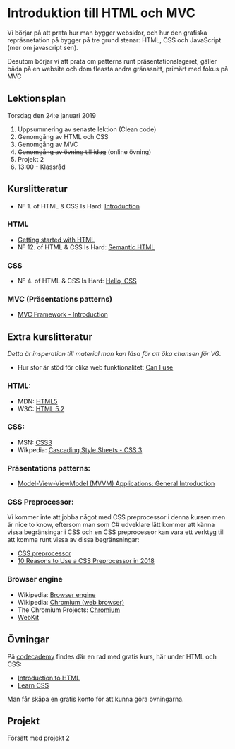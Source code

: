 # Introduktion till HTML och MVC

Vi börjar på att prata hur man bygger websidor, och hur den grafiska repräsnetation på bygger på tre grund stenar: HTML, CSS och JavaScript (mer om javascript sen).

Desutom börjar vi att prata om patterns runt präsentationslageret, gäller båda på en website och dom fleasta andra gränssnitt, primärt med fokus på MVC

## Lektionsplan
Torsdag den 24:e januari 2019
1. Uppsummering av senaste lektion (Clean code)
2. Genomgång av HTML och CSS
3. Genomgång av MVC
4. ~~Genomgång av övning till idag~~ (online övning)
5. Projekt 2
6. 13:00 - Klassråd


## Kurslitteratur

* Nº 1. of HTML & CSS Is Hard: [Introduction](https://internetingishard.com/html-and-css/introduction/)

### HTML
* [Getting started with HTML](https://developer.mozilla.org/en-US/docs/Learn/HTML/Introduction_to_HTML/Getting_started)
* Nº 12. of HTML & CSS Is Hard: [Semantic HTML](https://internetingishard.com/html-and-css/semantic-html/)

### CSS
* Nº 4. of HTML & CSS Is Hard: [Hello, CSS](https://internetingishard.com/html-and-css/hello-css/)

### MVC (Präsentations patterns)
* [MVC Framework - Introduction](https://www.tutorialspoint.com/mvc_framework/mvc_framework_introduction.htm)

## Extra kurslitteratur
*Detta är insperation till material man kan läsa för att öka chansen för VG.*

* Hur stor är stöd för olika web funktionalitet: [Can I use](https://caniuse.com/) 

### HTML:
* MDN: [HTML5](https://developer.mozilla.org/en-US/docs/Web/Guide/HTML/HTML5)
* W3C: [HTML 5.2](https://www.w3.org/TR/html52/)

### CSS:
* MSN: [CSS3](https://developer.mozilla.org/en-US/docs/Web/CSS/CSS3)
* Wikpedia: [Cascading Style Sheets - CSS 3](https://en.wikipedia.org/wiki/Cascading_Style_Sheets#CSS_3)

### Präsentations patterns:
* [Model-View-ViewModel (MVVM) Applications: General Introduction](https://blogs.msdn.microsoft.com/ivo_manolov/2012/03/17/model-view-viewmodel-mvvm-applications-general-introduction/)

### CSS Preprocessor:

Vi kommer inte att jobba något med CSS preprocessor i denna kursen men är nice to know, eftersom man som C# udveklare lätt kommer att känna vissa begränsingar i CSS och en CSS preprocessor kan vara ett verktyg till att komma runt vissa av dissa begränsningar:
* [CSS preprocessor](https://developer.mozilla.org/en-US/docs/Glossary/CSS_preprocessor)
* [10 Reasons to Use a CSS Preprocessor in 2018](https://raygun.com/blog/10-reasons-css-preprocessor/)

### Browser engine
* Wikipedia: [Browser engine](https://en.wikipedia.org/wiki/Browser_engine)
* Wikipedia: [Chromium (web browser)](https://en.wikipedia.org/wiki/Chromium_(web_browser))
* The Chromium Projects: [Chromium](https://www.chromium.org/Home)
* [WebKit](https://webkit.org/)


## Övningar
På [codecademy](https://www.codecademy.com/) findes där en rad med gratis kurs, här under HTML och CSS:
- [Introduction to HTML](https://www.codecademy.com/learn/learn-html)
- [Learn CSS](https://www.codecademy.com/learn/learn-css)

Man får skåpa en gratis konto för att kunna göra övningarna.

## Projekt
Försätt med projekt 2